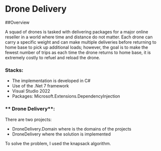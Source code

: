 # Drone Delivery

##Overview

A squad of drones is tasked with delivering packages for a major online reseller in a world where time and distance do not matter. Each drone can carry a specific weight and 
can make multiple deliveries before returning to home base to pick up additional loads; however, the goal is to make the fewest number of trips as each time the drone returns 
to home base, it is extremely costly to refuel and reload the drone.

### **Stacks**:

- The implementation is developed in C#
- Use of the .Net 7 framework
- Visual Studio 2022
- Packages: Microsoft.Extensions.DependencyInjection

### ** Drone Delivery**:

There are two projects: 
- DroneDelivery.Domain where is the domains of the projects
- DroneDelivery where the solution is implemented

To solve the problem, I used the knapsack algorithm. 
